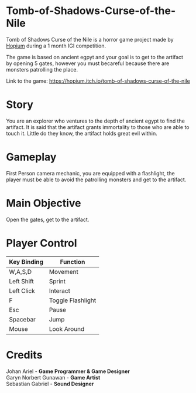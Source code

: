 # Tomb-of-Shadows-Curse-of-the-Nile

Tomb of Shadows Curse of the Nile is a horror game project made by [Hopium](https://hopium.itch.io/) during a 1 month IGI competition. 

The game is based on ancient egpyt and your goal is to get to the artifact by opening 5 gates, however you must becareful because there are monsters patrolling the place. 

Link to the game: https://hopium.itch.io/tomb-of-shadows-curse-of-the-nile 

# Story

You are an explorer who ventures to the depth of ancient egypt to find the artifact. It is said that the artifact grants immortality to those who are able to touch it. Little do they know, the artifact holds great evil within.

# Gameplay

First Person camera mechanic, you are equipped with a flashlight, the player must be able to avoid the patrolling monsters and get to the artifact.

# Main Objective

Open the gates, get to the artifact.

# Player Control

| Key Binding       | Function          |
| ----------------- | ----------------- |
| W,A,S,D           | Movement          |
| Left Shift        | Sprint            |
| Left Click        | Interact          |
| F                 | Toggle Flashlight |
| Esc               | Pause             |
| Spacebar          | Jump              |
| Mouse             | Look Around       |

# Credits
Johan Ariel - **Game Programmer & Game Designer** <br>
Garyn Norbert Gunawan - **Game Artist** <br>
Sebastian Gabriel - **Sound Designer** <br>

